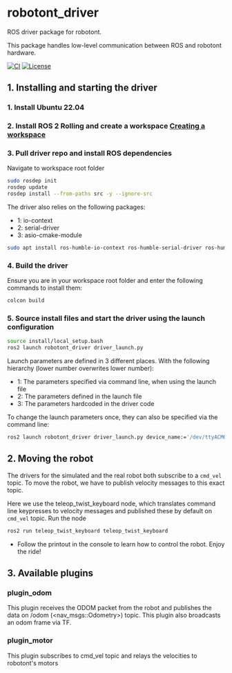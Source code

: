 # robotont\_driver
ROS driver package for robotont.

This package handles low-level communication between ROS and robotont hardware.

[![CI](https://github.com/robotont/robotont_driver/actions/workflows/industrial_ci_action.yml/badge.svg)](https://github.com/robotont/robotont_driver/actions/workflows/industrial_ci_action.yml)
[![License](https://img.shields.io/badge/License-Apache%202.0-blue.svg)](https://opensource.org/licenses/Apache-2.0)

## 1. Installing and starting the driver

### 1. Install Ubuntu 22.04

### 2. Install ROS 2 Rolling and create a workspace [Creating a workspace](https://docs.ros.org/en/rolling/Tutorials/Beginner-Client-Libraries/Creating-A-Workspace/Creating-A-Workspace.html#creating-a-workspace)

### 3. Pull driver repo and install ROS dependencies

Navigate to workspace root folder
```bash
sudo rosdep init
rosdep update
rosdep install --from-paths src -y --ignore-src
```

The driver also relies on the following packages:
* 1: io-context
* 2: serial-driver
* 3: asio-cmake-module

```bash
sudo apt install ros-humble-io-context ros-humble-serial-driver ros-humble-asio-cmake-module
```

### 4. Build the driver

Ensure you are in your workspace root folder and enter the following commands to install them:
```bash
colcon build
```

### 5. Source install files and start the driver using the launch configuration

```bash
source install/local_setup.bash
ros2 launch robotont_driver driver_launch.py
```

Launch parameters are defined in 3 different places. With the following hierarchy (lower number overwrites lower number):
* 1: The parameters specified via command line, when using the launch file
* 2: The parameters defined in the launch file
* 3: The parameters hardcoded in the driver code

To change the launch parameters once, they can also be specified via the command line:

```bash
ros2 launch robotont_driver driver_launch.py device_name:='/dev/ttyACM0'
```


## 2. Moving the robot

The drivers for the simulated and the real robot both subscribe to a `cmd_vel` topic. To move the robot, we have to publish velocity messages to this exact topic.

Here we use the teleop\_twist\_keyboard node, which translates command line keypresses to velocity messages and published these by default on `cmd_vel` topic.
Run the node
```bash
ros2 run teleop_twist_keyboard teleop_twist_keyboard
```

* Follow the printout in the console to learn how to control the robot. Enjoy the ride!


## 3. Available plugins

### plugin\_odom

This plugin receives the ODOM packet from the robot and publishes the data on /odom (<nav_msgs::Odometry>) topic. This plugin also broadcasts an odom frame via TF.

### plugin\_motor

This plugin subscribes to cmd_vel topic and relays the velocities to robotont's motors
